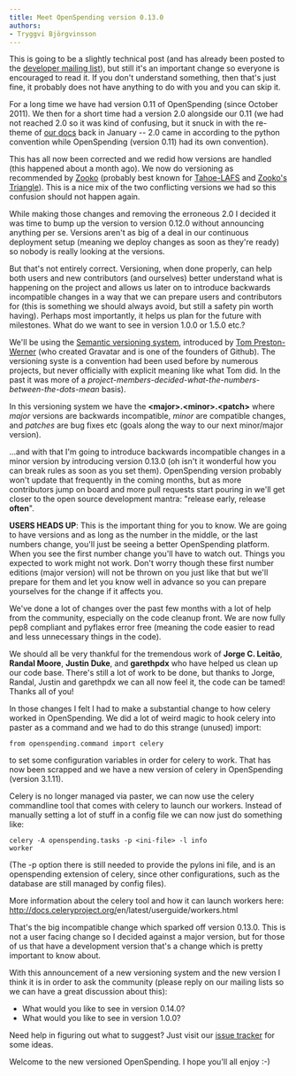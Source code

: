 ```yaml
---
title: Meet OpenSpending version 0.13.0
authors:
- Tryggvi Björgvinsson
---
```

This is going to be a slightly technical post (and has already been posted to the <a href="https://lists.okfn.org/mailman/listinfo/openspending-dev">developer mailing list</a>), but still it's an important change so everyone is encouraged to read it. If you don't understand something, then that's just fine, it probably does not have anything to do with you and you can skip it.

For a long time we have had version 0.11 of OpenSpending (since October 2011). We then for a short time had a version 2.0 alongside our 0.11 (we had not reached 2.0 so it was kind of confusing, but it snuck in with the re-theme of <a href="http://docs.openspending.org">our docs</a> back in January -- 2.0 came in according to the python convention while OpenSpending (version 0.11) had its own convention).

This has all now been corrected and we redid how versions are handled (this happened about a month ago). We now do versioning as recommended by <a href="https://en.wikipedia.org/wiki/Zooko_Wilcox-O%27Hearn">Zooko</a> (probably best known for <a href="https://tahoe-lafs.org/trac/tahoe-lafs">Tahoe-LAFS</a> and <a href="https://en.wikipedia.org/wiki/Zooko%27s_triangle">Zooko's Triangle</a>). This is a nice mix of the two conflicting versions we had so this confusion should not happen again.

While making those changes and removing the erroneous 2.0 I decided it was time to bump up the version to version 0.12.0 without announcing anything per se. Versions aren't as big of a deal in our continuous deployment setup (meaning we deploy changes as soon as they're ready) so nobody is really looking at the versions.

But that's not entirely correct. Versioning, when done properly, can help both users and new contributors (and ourselves) better understand what is happening on the project and allows us later on to introduce backwards incompatible changes in a way that we can prepare users and contributors for (this is something we should always avoid, but still a safety pin worth having). Perhaps most importantly, it helps us plan for the future with milestones. What do we want to see in version 1.0.0 or 1.5.0 etc.?

We'll be using the <a href="http://semver.org/">Semantic versioning system</a>, introduced by <a href="https://en.wikipedia.org/wiki/Tom_Preston-Werner">Tom Preston-Werner</a> (who created Gravatar and is one of the founders of Github). The versioning syste is a convention had been used before by numerous projects, but never officially with explicit meaning like what Tom did. In the past it was more of a <em>project-members-decided-what-the-numbers-between-the-dots-mean</em> basis).

In this versioning system we have the <strong>&lt;major&gt;.&lt;minor&gt;.&lt;patch&gt;</strong> where <em>major</em> versions are backwards incompatible, <em>minor</em> are compatible changes, and <em>patches</em> are bug fixes etc (goals along the way to our next minor/major version).

...and with that I'm going to introduce backwards incompatible changes in a minor version by introducing version 0.13.0 (oh isn't it wonderful how you can break rules as soon as you set them). OpenSpending version probably won't update that frequently in the coming months, but as more contributors jump on board and more pull requests start pouring in we'll get closer to the open source development mantra: "release early, release <strong>often</strong>".

<strong>USERS HEADS UP</strong>: This is the important thing for you to know. We are going to have versions and as long as the number in the middle, or the last numbers change, you'll just be seeing a better OpenSpending platform. When you see the first number change you'll have to watch out. Things you expected to work might not work. Don't worry though these first number editions (major version) will not be thrown on you just like that but we'll prepare for them and let you know well in advance so you can prepare yourselves for the change if it affects you.

We've done a lot of changes over the past few months with a lot of help from the community, especially on the code cleanup front. We are now fully pep8 compliant and pyflakes error free (meaning the code easier to read and less unnecessary things in the code).

We should all be very thankful for the tremendous work of <strong>Jorge C. Leitão</strong>, <strong>Randal Moore</strong>, <strong>Justin Duke</strong>, and <strong>garethpdx</strong> who have helped us clean up our code base. There's still a lot of work to be done, but thanks to Jorge, Randal, Justin and garethpdx we can all now feel it, the code can be tamed! Thanks all of you!

In those changes I felt I had to make a substantial change to how celery worked in OpenSpending. We did a lot of weird magic to hook celery into paster as a command and we had to do this strange (unused) import:

<code>from openspending.command import celery</code>

to set some configuration variables in order for celery to work. That has now been scrapped and we have a new version of celery in OpenSpending (version 3.1.11).

Celery is no longer managed via paster, we can now use the celery commandline tool that comes with celery to launch our workers. Instead of manually setting a lot of stuff in a config file we can now just do something like:

<code>celery -A openspending.tasks -p &lt;ini-file&gt; -l info worker</code>

(The -p option there is still needed to provide the pylons ini file, and is an openspending extension of celery, since other configurations, such as the database are still managed by config files).

More information about the celery tool and how it can launch workers here:
<a href="http://docs.celeryproject.org/en/latest/userguide/workers.html" target="_blank">http://docs.celeryproject.org/<wbr />en/latest/userguide/workers.<wbr />html</a>

That's the big incompatible change which sparked off version 0.13.0. This is not a user facing change so I decided against a major version, but for those of us that have a development version that's a change which is pretty important to know about.

With this announcement of a new versioning system and the new version I think it is in order to ask the community (please reply on our mailing lists so we can have a great discussion about this):

<ul>
<li>What would you like to see in version 0.14.0?</li>
<li>What would you like to see in version 1.0.0?<span style="color: #888888;">
</span></li>
</ul>
Need help in figuring out what to suggest? Just visit our <a href="https://github.com/openspending/openspending/issues/">issue tracker</a> for some ideas.

Welcome to the new versioned OpenSpending. I hope you'll all enjoy :-)

